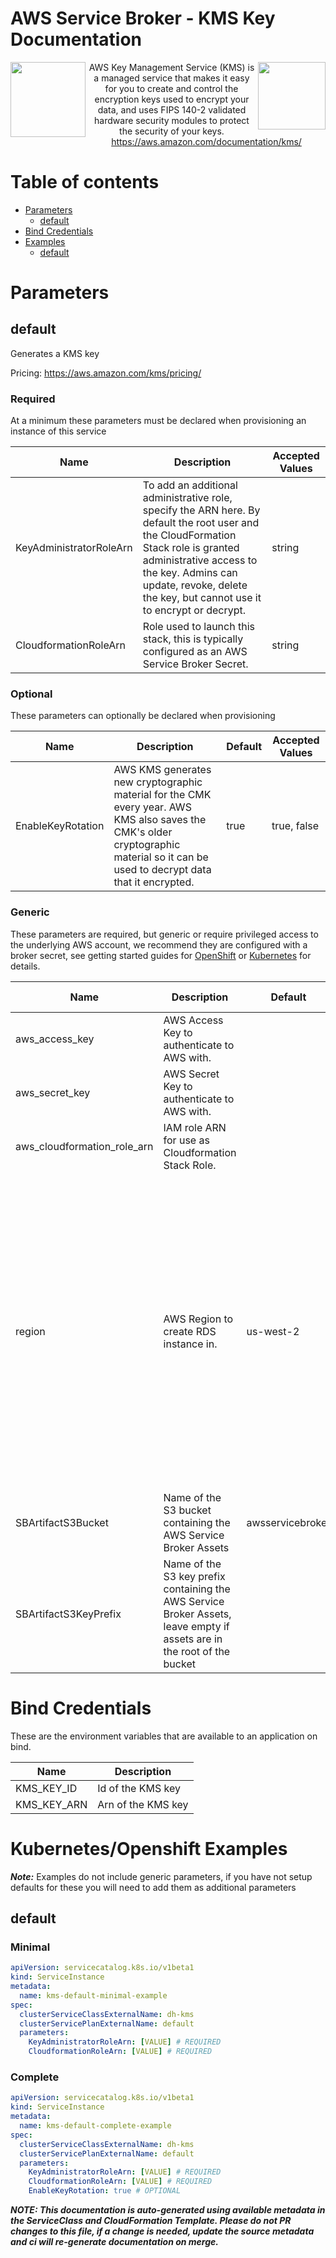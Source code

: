 # AWS Service Broker - KMS Key Documentation

<img  align="left" src="https://s3.amazonaws.com/awsservicebroker/icons/aws-service-broker.png" width="120"><img align="right" src="https://s3.amazonaws.com/thp-aws-icons-dev/SecurityIdentityCompliance_AWSKMS_LARGE.png" width="108"> <p align="center">AWS Key Management Service (KMS) is a managed service that makes it easy for you to create and control the encryption keys used to encrypt your data, and uses FIPS 140-2 validated hardware security modules to protect the security of your keys.
https://aws.amazon.com/documentation/kms/</p>

Table of contents
=================

* [Parameters](#parameters)
  * [default](#param-default)
* [Bind Credentials](#bind-credentials)
* [Examples](#kubernetes-openshift-examples)
  * [default](#example-default)

<a id="parameters" />

# Parameters

<a id="param-default" />

## default

Generates a KMS key

Pricing: https://aws.amazon.com/kms/pricing/

### Required

At a minimum these parameters must be declared when provisioning an instance of this service

Name           | Description     | Accepted Values
-------------- | --------------- | ---------------
KeyAdministratorRoleArn|To add an additional administrative role, specify the ARN here. By default the root user and the CloudFormation Stack role is granted administrative access to the key. Admins can update, revoke, delete the key, but cannot use it to encrypt or decrypt.|string
CloudformationRoleArn|Role used to launch this stack, this is typically configured as an AWS Service Broker Secret.|string

### Optional

These parameters can optionally be declared when provisioning

Name           | Description     | Default         | Accepted Values
-------------- | --------------- | --------------- | ---------------
EnableKeyRotation|AWS KMS generates new cryptographic material for the CMK every year. AWS KMS also saves the CMK's older cryptographic material so it can be used to decrypt data that it encrypted.|true|true, false

### Generic

These parameters are required, but generic or require privileged access to the underlying AWS account, we recommend they are
configured with a broker secret, see getting started guides for [OpenShift](/docs/getting-started-openshift.md) or
[Kubernetes](/docs/getting-started-k8s.md) for details.

Name           | Description     | Default         | Accepted Values
-------------- | --------------- | --------------- | ---------------
aws_access_key|AWS Access Key to authenticate to AWS with.||
aws_secret_key|AWS Secret Key to authenticate to AWS with.||
aws_cloudformation_role_arn|IAM role ARN for use as Cloudformation Stack Role.||
region|AWS Region to create RDS instance in.|us-west-2|ap-northeast-1, ap-northeast-2, ap-south-1, ap-southeast-1, ap-southeast-2, ca-central-1, eu-central-1, eu-west-1, eu-west-2, sa-east-1, us-east-1, us-east-2, us-west-1, us-west-2
SBArtifactS3Bucket|Name of the S3 bucket containing the AWS Service Broker Assets|awsservicebroker|
SBArtifactS3KeyPrefix|Name of the S3 key prefix containing the AWS Service Broker Assets, leave empty if assets are in the root of the bucket||

<a id="bind-credentials" />

# Bind Credentials

These are the environment variables that are available to an application on bind.

Name           | Description
-------------- | ---------------
KMS_KEY_ID|Id of the KMS key
KMS_KEY_ARN|Arn of the KMS key

<a id="kubernetes-openshift-examples" />

# Kubernetes/Openshift Examples

***Note:*** Examples do not include generic parameters, if you have not setup defaults for these you will need to add
them as additional parameters

<a id="example-default" />

## default

### Minimal
```yaml
apiVersion: servicecatalog.k8s.io/v1beta1
kind: ServiceInstance
metadata:
  name: kms-default-minimal-example
spec:
  clusterServiceClassExternalName: dh-kms
  clusterServicePlanExternalName: default
  parameters:
    KeyAdministratorRoleArn: [VALUE] # REQUIRED
    CloudformationRoleArn: [VALUE] # REQUIRED
```

### Complete
```yaml
apiVersion: servicecatalog.k8s.io/v1beta1
kind: ServiceInstance
metadata:
  name: kms-default-complete-example
spec:
  clusterServiceClassExternalName: dh-kms
  clusterServicePlanExternalName: default
  parameters:
    KeyAdministratorRoleArn: [VALUE] # REQUIRED
    CloudformationRoleArn: [VALUE] # REQUIRED
    EnableKeyRotation: true # OPTIONAL
```

***NOTE: This documentation is auto-generated using available metadata in the ServiceClass and CloudFormation Template. Please do not PR changes to this file, if a change is needed, update the source metadata and ci will re-generate documentation on merge.***